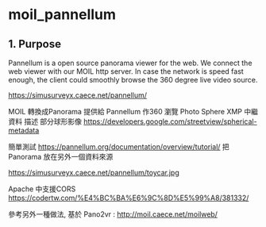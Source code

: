 # moil_pannellum

## 1. Purpose

Pannellum is a open source panorama viewer for the web. We connect the web viewer with our MOIL http server. In case the network is speed fast enough, the client could smoothly browse the 360 degree live video source.      

https://simusurveyx.caece.net/pannellum/


MOIL 轉換成Panorama 提供給 Pannellum 作360 瀏覽
Photo Sphere XMP 中繼資料 描述  部分球形影像
https://developers.google.com/streetview/spherical-metadata

簡單測試
https://pannellum.org/documentation/overview/tutorial/
把Panorama 放在另外一個資料來源

https://simusurveyx.caece.net/pannellum/toycar.jpg

Apache 中支援CORS
https://codertw.com/%E4%BC%BA%E6%9C%8D%E5%99%A8/381332/

參考另外一種做法, 基於 Pano2vr :
http://moil.caece.net/moilweb/
